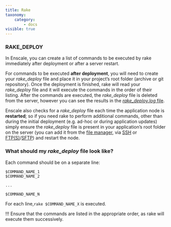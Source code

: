 ```yaml
---
title: Rake
taxonomy:
    category:
        - docs
visible: true
---
```


### RAKE_DEPLOY

In Enscale, you can create a list of commands to be executed by rake immediately after deployment or after a server restart.

For commands to be executed **after deployment**, you will need to create your _rake\_deploy_ file and place it in your project’s root folder (archive or git repository). Once the deployment is finished, rake will read your _rake\_deploy_ file and it will execute the commands in the order of their listing. After the commands are executed, the _rake\_deploy_ file is deleted from the server, however you can see the results in the [_rake\_deploy.log_ file](/troubleshooting/log-files/view-log-files).

Enscale also checks for a _rake\_deploy_ file each time the application node is **restarted**; so if you need rake to perform additional commands, other than during the initial deployment (e.g. ad-hoc or during application updates) simply ensure the _rake\_deploy_ file is present in your application’s root folder on the server (you can add it from the [file manager](/features/file-manager), via [SSH](/access/connect-with-ssh) or [FTP(S)](/access/ftpftps)/[SFTP](/access/access-via-sftp)) and restart the node.

### What should my _rake\_deploy_ file look like?

Each command should be on a separate line:
```
$COMMAND_NAME_1
$COMMAND_NAME_2

...

$COMMAND_NAME_N
```

For each line,`rake $COMMAND_NAME_X` is executed.

!!! Ensure that the commands are listed in the appropriate order, as rake will execute them successively.

